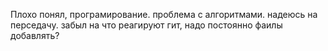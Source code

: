 Плохо понял, програмирование.
проблема с алгоритмами.
надеюсь на перседачу.
забыл на что реагируют гит, надо постоянно фаилы добавлять? 

